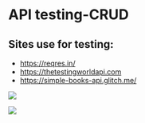 # API testing-CRUD



## Sites use for testing:

* https://reqres.in/
* https://thetestingworldapi.com
* https://simple-books-api.glitch.me/


![](https://miro.medium.com/max/1400/1*FE2SydD7QgbvNqtKT7WVSA.gif)


 <img src="https://i.postimg.cc/2jBNrtCq/Screenshot-4.png">

